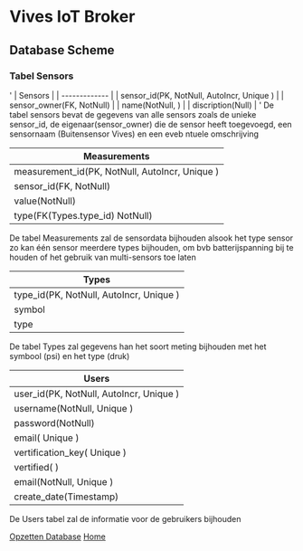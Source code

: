 # Vives IoT Broker

## Database Scheme

### Tabel Sensors

'
| Sensors |
| ------------- |
| sensor_id(PK, NotNull, AutoIncr, Unique ) |
| sensor_owner(FK, NotNull) |
| name(NotNull, ) |
| discription(Null) |
'
De tabel sensors bevat de gegevens van alle sensors zoals de unieke sensor_id, de eigenaar(sensor_owner) die de sensor heeft toegevoegd, een sensornaam (Buitensensor Vives) en een eveb
ntuele omschrijving

| Measurements |
| ------------- |
| measurement_id(PK, NotNull, AutoIncr, Unique ) |
| sensor_id(FK, NotNull) |
| value(NotNull) |
| type(FK(Types.type_id) NotNull) |

De tabel Measurements zal de sensordata bijhouden alsook het type sensor zo kan één sensor meerdere types bijhouden, om bvb batterijspanning bij te houden of het gebruik van multi-sensors toe laten

| Types |
| -------- |
| type_id(PK, NotNull, AutoIncr, Unique ) |
| symbol |
| type |

De tabel Types zal gegevens han het soort meting bijhouden met het symbool (psi) en het type (druk)

| Users |
| ------------- |
| user_id(PK, NotNull, AutoIncr, Unique ) |
| username(NotNull, Unique ) |
| password(NotNull) |
| email( Unique ) |
| vertification_key( Unique ) |
| vertified( ) |
| email(NotNull, Unique ) |
| create_date(Timestamp) |

De Users tabel zal de informatie voor de gebruikers bijhouden

[Opzetten Database](./Readme.md)
[Home](/README.md)
